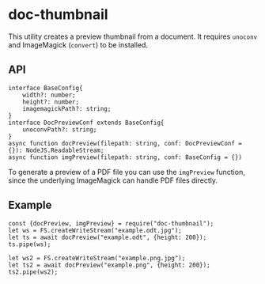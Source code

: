 # doc-thumbnail

This utility creates a preview thumbnail from a document.
It requires `unoconv` and ImageMagick (`convert`) to be installed.

## API

	interface BaseConfig{
		width?: number;
		height?: number;
		imagemagickPath?: string;
	}
	interface DocPreviewConf extends BaseConfig{
		unoconvPath?: string;
	}
	async function docPreview(filepath: string, conf: DocPreviewConf = {}): NodeJS.ReadableStream;
	async function imgPreview(filepath: string, conf: BaseConfig = {})

To generate a preview of a PDF file you can use the `imgPreview` function, since the underlying ImageMagick can handle PDF files directly.

## Example

	const {docPreview, imgPreview} = require("doc-thumbnail");
	let ws = FS.createWriteStream("example.odt.jpg");
	let ts = await docPreview("example.odt", {height: 200});
	ts.pipe(ws);

	let ws2 = FS.createWriteStream("example.png.jpg");
	let ts2 = await docPreview("example.png", {height: 200});
	ts2.pipe(ws2);
